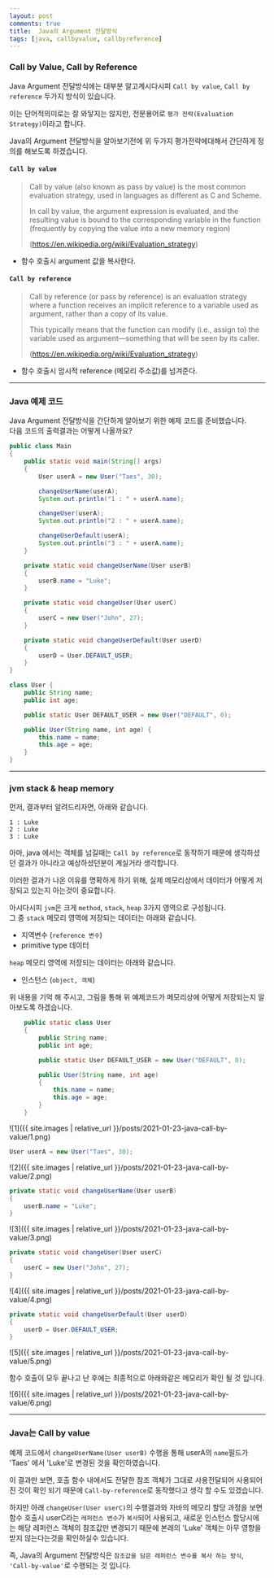 ```yaml
---
layout: post
comments: true
title:  Java의 Argument 전달방식
tags: [java, callbyvalue, callbyreference]
---
```


### Call by Value, Call by Reference

Java Argument 전달방식에는 대부분 알고계시다시피 `Call by value`, `Call by reference` 두가지 방식이 있습니다.

이는 단어적의미로는 잘 와닿지는 않지만, 전문용어로 `평가 전략(Evaluation Strategy)`이라고 합니다. 

Java의 Argument 전달방식을 알아보기전에 위 두가지 평가전략에대해서 간단하게 정의를 해보도록 하겠습니다.  

#### `Call by value`

> Call by value (also known as pass by value) is the most common evaluation strategy, used in languages as different as C and Scheme. 
> 
> In call by value, the argument expression is evaluated, and the resulting value is bound to the corresponding variable in the function (frequently by copying the value into a new memory region)
> 
> (https://en.wikipedia.org/wiki/Evaluation_strategy)

- 함수 호출시 argument 값을 복사한다.

#### `Call by reference`

> Call by reference (or pass by reference) is an evaluation strategy where a function receives an implicit reference to a variable used as argument, rather than a copy of its value.
> 
> This typically means that the function can modify (i.e., assign to) the variable used as argument—something that will be seen by its caller. 
> 
> (https://en.wikipedia.org/wiki/Evaluation_strategy)

- 함수 호출시 암시적 reference (메모리 주소값)를 넘겨준다.

---

### Java 예제 코드

Java Argument 전달방식을 간단하게 알아보기 위한 예제 코드를 준비했습니다.  
다음 코드의 출력결과는 어떻게 나올까요?

```java
public class Main 
{
    public static void main(String[] args) 
    {
        User userA = new User("Taes", 30);

        changeUserName(userA);
        System.out.println("1 : " + userA.name);

        changeUser(userA);
        System.out.println("2 : " + userA.name);

        changeUserDefault(userA);
        System.out.println("3 : " + userA.name);
    }

    private static void changeUserName(User userB) 
    {
        userB.name = "Luke";
    }

    private static void changeUser(User userC) 
    {
        userC = new User("John", 27);
    }

    private static void changeUserDefault(User userD) 
    {
        userD = User.DEFAULT_USER;
    }
}

class User {
    public String name;
    public int age;

    public static User DEFAULT_USER = new User("DEFAULT", 0);

    public User(String name, int age) {
        this.name = name;
        this.age = age;
    }
}
```

---

### jvm stack & heap memory

먼저, 결과부터 알려드리자면, 아래와 같습니다.

```
1 : Luke
2 : Luke
3 : Luke
```

아마, java 에서는 객체를 넘길때는 `Call by reference`로 동작하기 때문에 생각하셨던 결과가 아니라고 예상하셨던분이 계실거라 생각합니다.

이러한 결과가 나온 이유를 명확하게 하기 위해, 실제 메모리상에서 데이터가 어떻게 저장되고 있는지 아는것이 중요합니다. 

아시다시피 `jvm`은 크게 `method`, `stack`, `heap` 3가지 영역으로 구성됩니다.  
그 중 `stack` 메모리 영역에 저장되는 데이터는 아래와 같습니다.

- 지역변수 (`reference 변수`)
- primitive type 데이터

`heap` 메모리 영역에 저장되는 데이터는 아래와 같습니다.

- 인스턴스 (`object, 객체`)

위 내용을 기억 해 주시고, 그림을 통해 위 예제코드가 메모리상에 어떻게 저장되는지 알아보도록 하겠습니다. 

```java
    public static class User 
    {
        public String name;
        public int age;

        public static User DEFAULT_USER = new User("DEFAULT", 0);

        public User(String name, int age) 
        {
            this.name = name;
            this.age = age;
        }
    }
```

![1]({{ site.images | relative_url }}/posts/2021-01-23-java-call-by-value/1.png)

```java
User userA = new User("Taes", 30);
```

![2]({{ site.images | relative_url }}/posts/2021-01-23-java-call-by-value/2.png)

```java
private static void changeUserName(User userB) 
{
    userB.name = "Luke";
}
```

![3]({{ site.images | relative_url }}/posts/2021-01-23-java-call-by-value/3.png)

```java
private static void changeUser(User userC) 
{
    userC = new User("John", 27);
}
```

![4]({{ site.images | relative_url }}/posts/2021-01-23-java-call-by-value/4.png)

```java
private static void changeUserDefault(User userD) 
{
    userD = User.DEFAULT_USER;
}
```

![5]({{ site.images | relative_url }}/posts/2021-01-23-java-call-by-value/5.png)

함수 호출이 모두 끝나고 난 후에는 최종적으로 아래와같은 메모리가 확인 될 것 입니다.

![6]({{ site.images | relative_url }}/posts/2021-01-23-java-call-by-value/6.png)

---

### Java는 Call by value 

예제 코드에서 `changeUserName(User userB)` 수행을 통해 userA의 `name`필드가 'Taes' 에서 'Luke'로 변경된 것을 확인하였습니다.

이 결과만 보면, 호출 함수 내에서도 전달한 참조 객체가 그대로 사용전달되어 사용되어진 것이 확인 되기 때문에 `Call-by-reference`로 동작했다고 생각 할 수도 있겠습니다.

하지만 아래 `changeUser(User userC)`의 수행결과와 자바의 메모리 할당 과정을 보면 함수 호출시 userC라는 `레퍼런스 변수`가 `복사`되어 사용되고, 새로운 인스턴스 할당시에는 해당 레퍼런스 객체의 참조값만 변경되기 때문에 본래의 'Luke' 객체는 아무 영향을 받지 않는다는것을 확인하실수 있습니다.

즉, Java의 Argument 전달방식은 `참조값을 담은 레퍼런스 변수를 복사 하는 방식`, `'Call-by-value'`로 수행되는 것 입니다.




